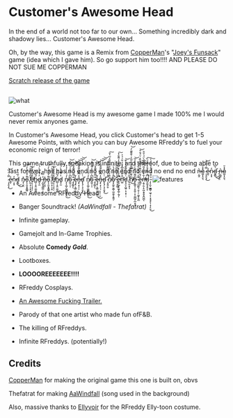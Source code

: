
# Customer's Awesome Head 

In the end of a world not too far to our own... Something incredibly dark and shadowy lies... Customer's Awesome Head.

Oh, by the way, this game is a Remix from 
[CopperMan](https://gamejolt.com/@CopperMan)'s "[Joey's Funsack](https://scratch.mit.edu/projects/992985447)" game (idea which I gave him). So go support him too!!!! AND PLEASE DO NOT SUE ME COPPERMAN

[Scratch release of the game](https://scratch.mit.edu/projects/993016700/)

## 
![what](https://github.com/user-attachments/assets/b0cd2354-05c8-4d57-9084-1d749a642074)

Customer's Awesome Head is my awesome game I made 100% me I would never remix anyones game.

In Customer's Awesome Head, you click Customer's head to get 1-5 Awesome Points, with which you can buy Awesome RFreddy's to fuel your economic reign of terror!

This game truthfully speaking is infinite, and thereof, due to being able to last forever, has has no end no end no end no end no end no end ņ̶̰̭̀o̷̺̞͓̮͉̽̽̆ ̷̩͓̯̖̝̿͑̈́̏͜͝ẻ̷̼ͅņ̷̞̟̓d̵̬̳́̅͜͜ ̵̢̣̖̘͈́ņ̶̰̭̀o̷̺̞͓̮͉̽̽̆ ̷̩͓̯̖̝̿͑̈́̏͜͝ẻ̷̼ͅņ̷̞̟̓d̵̬̳́̅͜͜ n̵̡̩̮̯̽ǫ̵̦̯̱͙̥̳͍͌͗̆͑̐̀̓́͘͝ ̸̤̼̦̟͕̞̯̇̋͐́̈́̆̇̕̕͠e̸̛̦̗̹̖̝̖̩͋̆͋̑̌̀̽n̷̻͔̝̮̤̼̰̯͇̈́͂͆͗̄d̷͍̞̫̓́͊̇͛̀́͛͠ ̶̞̺͓̘̻̪̹̠̖̾̿͌n̵̡̩̮̯̽ǫ̵̦̯̱͙̥̳͍͌͗̆͑̐̀̓́͘͝ ̸̤̼̦̟͕̞̯̇̋͐́̈́̆̇̕̕͠e̸̛̦̗̹̖̝̖̩͋̆͋̑̌̀̽n̷̻͔̝̮̤̼̰̯͇̈́͂͆͗̄d̷͍̞̫̓́͊̇͛̀́͛͠ n̸̨̨̝̺̗͖̰̻̺͍̬̤̓́́̂͐̾̔̽͜ǒ̴̼̫̹̩̜͆̀̎̂̋͐̉͑̿͐͘͝ ̵̡̡͇̗̖͊̿̂̈́͌̽̆͗͝͝ę̵̧̘̣͉͇̣̱̟͕̘̒̄͜͜n̶̡̢͙̹̠̂̓͆̌̉̈͊̂͌̊̀͝͠͝ͅd̵̢̨̡̩̘̖̬͙͑̀̕͜ n̸̨̨̝̺̗͖̰̻̺͍̬̤̓́́̂͐̾̔̽͜ǒ̴̼̫̹̩̜͆̀̎̂̋͐̉͑̿͐͘͝ ̵̡̡͇̗̖͊̿̂̈́͌̽̆͗͝͝ę̵̧̘̣͉͇̣̱̟͕̘̒̄͜͜n̶̡̢͙̹̠̂̓͆̌̉̈͊̂͌̊̀͝͠͝ͅd̵̢̨̡̩̘̖̬͙͑̀̕͜ ̴͎̯̭̗̬͐̒̾̀̿͂͂̎̂͐̚ň̸̨͒̓̏̓͆̊̇̂̋̓̏̒̅̔̎͠ȍ̴̡͓͖̭͕̳̹͖̮̼͓̯̱̼̗̋̾̆̆̈́̔̈͗̕̚ ̵̢̛̛̩̭͖̦̈̍̔͐͊̏͆̏̐͐e̴̢̡̲̬̟͚͓͚̦̰̘̿̉̄̉̒̽̋͂͋̓̒͌͋̽̚̕͠ͅn̵̛̛͚͛̂̋̅̑́̑͆̾̊̒͋͑̉͐͘d̷̨̡̤̟͖͈̣͓̣͓̜̜͑͌̆̐̆͂͊̔͐̀͊͝ ̸̱̦̼͎̥̞̌̏̈̍́̾͝ṇ̸̾͌̈́̐̿̃̎̀̊̋̅̓͗͊͌͂̀́͘͘̕͜͝ǭ̶̣͇̞̦͙̮̼̦̦̟̤͇̺̗̪͔͈̦̌͌̈͛̿̀̈́́̾͗̅͘͝ ̶̦̩̰͚̤͉̯͔̦̹͖̥̗͍̲͊̑̇̈̄͐͌̀̂̀͝͝͠ȅ̴̤̻̙́̌́̈́̃̆́͒̊̒̏̽͗̈́̐̊͝ņ̶̛͍̗͈̦̥͖͙̬̱̞͍̺̪̍͋̽̾̐̌̋̿̅̈́̀̈́͗̆̐̕̕ͅd̷̮͖͔̞̭̝͆̂̿̈́̐̽̿͐́̏̚͘͘͠ͅ ̵̡̧̼͕̮̲͇̹͖̘͔̹͙̥̥̙͎͙̹̙̮̆͐̂̑̉̓͊̓̓̇̊̀͜͠
![features](https://github.com/user-attachments/assets/8f3f078d-8509-4cf6-b248-e831edd19bb9)

- An Awesome RFreddy Head!

- Banger Soundtrack! *(AaWindfall - Thefatrat)*

- Infinite gameplay.

- Gamejolt and In-Game Trophies.

- Absolute __Comedy ___Gold_____.

- Lootboxes.

- **LOOOOREEEEEEE!!!!**

- RFreddy Cosplays.

- [An Awesome Fucking Trailer.](https://youtu.be/0q8V8NpBWgU?si=YBs-BiEXkuXo-7fe)

- Parody of that one artist who made fun ofF&B.

- The killing of RFreddys.

- Infinite RFreddys. (potentially!)

## Credits

[CopperMan](https://gamejolt.com/@CopperMan) for making the original game this one is built on, obvs

Thefatrat for making [AaWindfall](https://youtu.be/N1XfGTGfR-g?si=PjfD58K-NqO3KLyw) (song used in the background)

Also, massive thanks to [Ellyvoir](https://gamejolt.com/@Ellyvoir) for the RFreddy Elly-toon costume.

